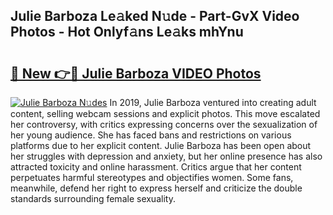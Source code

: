 ## Julie Barboza Le𝚊ked N𝚞de - Part-GvX Video Photos - Hot Onlyf𝚊ns Le𝚊ks mhYnu

# <h2><a href="http://ab71251.deff.icu/?id=Julie+Barboza">🔗 New 👉🔴 Julie Barboza VIDEO Photos</a></h2>

[![Julie Barboza N𝚞des](https://i.imgur.com/rIISA9y.gif)](http://ab71251.deff.icu/?id=Julie+Barboza)
In 2019, Julie Barboza ventured into creating adult content, selling webcam sessions and explicit photos. This move escalated her controversy, with critics expressing concerns over the sexualization of her young audience. She has faced bans and restrictions on various platforms due to her explicit content. Julie Barboza has been open about her struggles with depression and anxiety, but her online presence has also attracted toxicity and online harassment. Critics argue that her content perpetuates harmful stereotypes and objectifies women. Some fans, meanwhile, defend her right to express herself and criticize the double standards surrounding female sexuality.
